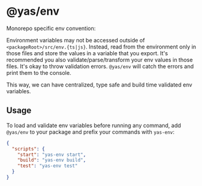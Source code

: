 # @yas/env

Monorepo specific env convention:

Environment variables may not be accessed outside of `<packageRoot>/src/env.{ts|js}`.
Instead, read from the environment only in those files and store the values in a variable that you export.
It's recommended you also validate/parse/transform your env values in those files.
It's okay to throw validation errors. `@yas/env` will catch the errors and print them to the console.

This way, we can have centralized, type safe and build time validated env variables.

## Usage

To load and validate env variables before running any command,
add `@yas/env` to your package and prefix your commands with `yas-env`:

```json
{
  "scripts": {
    "start": "yas-env start",
    "build": "yas-env build",
    "test": "yas-env test"
  }
}
```
